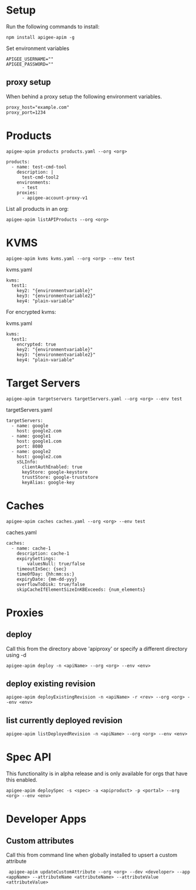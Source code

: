 # Setup
Run the following commands to install:
```
npm install apigee-apim -g
```
Set environment variables 
```
APIGEE_USERNAME=""
APIGEE_PASSWORD=""
```

## proxy setup

When behind a proxy setup the following environment variables.

```
proxy_host="example.com"
proxy_port=1234
```

# Products
```
apigee-apim products products.yaml --org <org>
```

```
products:
  - name: test-cmd-tool
    description: |
      test-cmd-tool2
    environments:
      - test
    proxies:
      - apigee-account-proxy-v1
```
List all products in an org:
```
apigee-apim listAPIProducts --org <org>
```

# KVMS
```
apigee-apim kvms kvms.yaml --org <org> --env test 
```
kvms.yaml
```
kvms:
  test1:
    key2: "{environmentvariable}"
    key3: "{environmentvariable2}"
    key4: "plain-variable"
```
For encrypted kvms:

kvms.yaml
```
kvms:
  test1:
    encrypted: true
    key2: "{environmentvariable}"
    key3: "{environmentvariable2}"
    key4: "plain-variable"
```
# Target Servers
```
apigee-apim targetservers targetServers.yaml --org <org> --env test
```
targetServers.yaml
```
targetServers:
  - name: google
    host: google2.com
  - name: google1
    host: google1.com
    port: 8080
  - name: google2
    host: google2.com
    sSLInfo:
      clientAuthEnabled: true
      keyStore: google-keystore
      trustStore: google-truststore
      keyAlias: google-key
```

# Caches
```
apigee-apim caches caches.yaml --org <org> --env test
```
caches.yaml
```
caches:
  - name: cache-1
    description: cache-1
    expirySettings:
        valuesNull: true/false
    timeoutInSec: {sec}
    timeOfDay: {hh:mm:ss:}
    expiryDate: {mm-dd-yyy}
    overflowToDisk: true/false
    skipCacheIfElementSizeInKBExceeds: {num_elements}
```
# Proxies

## deploy
Call this from the directory above 'apiproxy' or specify a different directory using -d
```
apigee-apim deploy -n <apiName> --org <org> --env <env>
```
## deploy existing revision
```
apigee-apim deployExistingRevision -n <apiName> -r <rev> --org <org> --env <env>
```
## list currently deployed revision
```
apigee-apim listDeployedRevision -n <apiName> --org <org> --env <env>
```

# Spec API
This functionality is in alpha release and is only available for orgs that have this enabled.
```
apigee-apim deploySpec -s <spec> -a <apiproduct> -p <portal> --org <org> --env <env>
```

# Developer Apps 

## Custom attributes
Call this from command line when globally installed to upsert a custom attribute
```
 apigee-apim updateCustomAttribute --org <org> --dev <developer> --app <appName> --attributeName <attributeName> --attributeValue <attributeValue>
```
